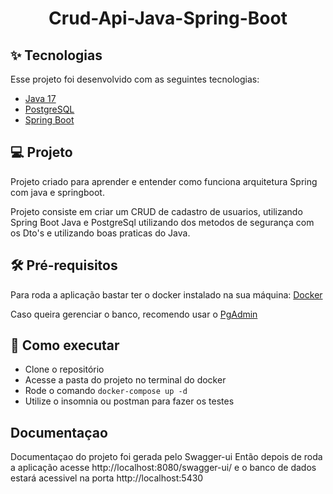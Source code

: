 <h1 align="center">Crud-Api-Java-Spring-Boot</h1>


## ✨ Tecnologias

Esse projeto foi desenvolvido com as seguintes tecnologias:

- [Java 17](https://www.oracle.com/br/java/technologies/javase/javase-jdk17-downloads.html)
- [PostgreSQL](https://www.postgresql.org/)
- [Spring Boot](https://spring.io/projects/spring-boot)


## 💻 Projeto

Projeto criado para aprender e entender como funciona arquitetura Spring com java e springboot.

Projeto consiste em criar um CRUD de cadastro de usuarios, utilizando Spring Boot Java e PostgreSql
utilizando dos metodos de segurança com os Dto's e utilizando boas praticas do Java.

## 🛠 Pré-requisitos
 Para roda a aplicação bastar ter o docker instalado na sua máquina:
 [Docker](https://www.docker.com/)
 
 Caso queira gerenciar o banco, recomendo usar o [PgAdmin](https://www.pgadmin.org/download/pgagent-windows/)

## 🚀 Como executar

- Clone o repositório
- Acesse a pasta do projeto no terminal do docker
- Rode o comando `docker-compose up -d`
- Utilize o insomnia ou postman para fazer os testes

## Documentaçao
Documentaçao do projeto foi gerada pelo Swagger-ui Então depois de roda a aplicação acesse http://localhost:8080/swagger-ui/ e o banco de dados estará acessivel na porta http://localhost:5430
